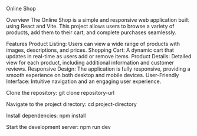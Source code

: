 Online Shop

Overview
      The Online Shop is a simple and responsive web application built using React and Vite. This project allows users to browse a variety of products, add them to their cart, and complete 
      purchases seamlessly.

Features
      Product Listing: Users can view a wide range of products with images, descriptions, and prices.
      Shopping Cart: A dynamic cart that updates in real-time as users add or remove items.
      Product Details: Detailed view for each product, including additional information and customer reviews.
      Responsive Design: The application is fully responsive, providing a smooth experience on both desktop and mobile devices.
      User-Friendly Interface: Intuitive navigation and an engaging user experience.

Clone the repository:
      git clone repository-url

Navigate to the project directory:
      cd project-directory

Install dependencies:
      npm install

Start the development server:
      npm run dev
